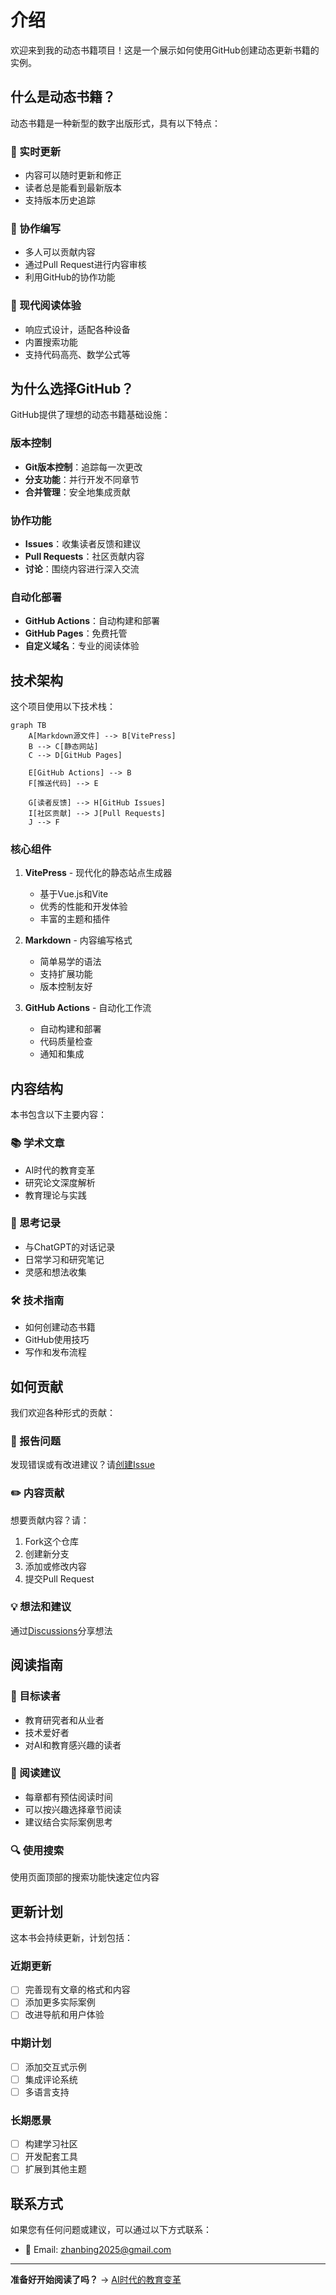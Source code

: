 # 介绍

欢迎来到我的动态书籍项目！这是一个展示如何使用GitHub创建动态更新书籍的实例。

## 什么是动态书籍？

动态书籍是一种新型的数字出版形式，具有以下特点：

### 🔄 实时更新
- 内容可以随时更新和修正
- 读者总是能看到最新版本
- 支持版本历史追踪

### 👥 协作编写
- 多人可以贡献内容
- 通过Pull Request进行内容审核
- 利用GitHub的协作功能

### 📱 现代阅读体验
- 响应式设计，适配各种设备
- 内置搜索功能
- 支持代码高亮、数学公式等

## 为什么选择GitHub？

GitHub提供了理想的动态书籍基础设施：

### 版本控制
- **Git版本控制**：追踪每一次更改
- **分支功能**：并行开发不同章节
- **合并管理**：安全地集成贡献

### 协作功能
- **Issues**：收集读者反馈和建议
- **Pull Requests**：社区贡献内容
- **讨论**：围绕内容进行深入交流

### 自动化部署
- **GitHub Actions**：自动构建和部署
- **GitHub Pages**：免费托管
- **自定义域名**：专业的阅读体验

## 技术架构

这个项目使用以下技术栈：

```mermaid
graph TB
    A[Markdown源文件] --> B[VitePress]
    B --> C[静态网站]
    C --> D[GitHub Pages]
    
    E[GitHub Actions] --> B
    F[推送代码] --> E
    
    G[读者反馈] --> H[GitHub Issues]
    I[社区贡献] --> J[Pull Requests]
    J --> F
```

### 核心组件

1. **VitePress** - 现代化的静态站点生成器
   - 基于Vue.js和Vite
   - 优秀的性能和开发体验
   - 丰富的主题和插件

2. **Markdown** - 内容编写格式
   - 简单易学的语法
   - 支持扩展功能
   - 版本控制友好

3. **GitHub Actions** - 自动化工作流
   - 自动构建和部署
   - 代码质量检查
   - 通知和集成

## 内容结构

本书包含以下主要内容：

### 📚 学术文章
- AI时代的教育变革
- 研究论文深度解析
- 教育理论与实践

### 💭 思考记录
- 与ChatGPT的对话记录
- 日常学习和研究笔记
- 灵感和想法收集

### 🛠️ 技术指南
- 如何创建动态书籍
- GitHub使用技巧
- 写作和发布流程

## 如何贡献

我们欢迎各种形式的贡献：

### 🐛 报告问题
发现错误或有改进建议？请[创建Issue](https://github.com/zhanbingli/my-dynamic-book/issues)

### ✏️ 内容贡献
想要贡献内容？请：
1. Fork这个仓库
2. 创建新分支
3. 添加或修改内容
4. 提交Pull Request

### 💡 想法和建议
通过[Discussions](https://github.com/zhanbingli/my-dynamic-book/discussions)分享想法

## 阅读指南

### 🎯 目标读者
- 教育研究者和从业者
- 技术爱好者
- 对AI和教育感兴趣的读者

### 📖 阅读建议
- 每章都有预估阅读时间
- 可以按兴趣选择章节阅读
- 建议结合实际案例思考

### 🔍 使用搜索
使用页面顶部的搜索功能快速定位内容

## 更新计划

这本书会持续更新，计划包括：

### 近期更新
- [ ] 完善现有文章的格式和内容
- [ ] 添加更多实际案例
- [ ] 改进导航和用户体验

### 中期计划
- [ ] 添加交互式示例
- [ ] 集成评论系统
- [ ] 多语言支持

### 长期愿景
- [ ] 构建学习社区
- [ ] 开发配套工具
- [ ] 扩展到其他主题

## 联系方式

如果您有任何问题或建议，可以通过以下方式联系：

- 📧 Email: zhanbing2025@gmail.com


---

**准备好开始阅读了吗？** → [AI时代的教育变革](/articles/education-ai) 